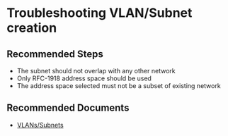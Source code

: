 <properties
    pageTitle="Access Azure VMware Solution by CloudSimple - Portal" 
    description="Describes how to access VMware Solution by CloudSimple portal from Azure portal"
    ms.service="azure-vmware-cloudsimple"
    authors="dikamath, sharaths-cs" 
    ms.author="dikamath, b-shsury, v-rabmah"
    displayOrder=""
    selfHelpType="generic"
    supportTopicIds="32637627"
    resourceTags=""
    productPesIds="16733"
    cloudEnvironments="public" 
    articleId="a645871b-56f2-49c1-ba7f-f9ad4324c360"    
	ownershipId="Compute_VirtualMachines_Content"
/>

# Troubleshooting VLAN/Subnet creation 

## **Recommended Steps**

* The subnet should not overlap with any other network
* Only RFC-1918 address space should be used
* The address space selected must not be a subset of existing network


## **Recommended Documents**

* [VLANs/Subnets](https://docs.microsoft.com/azure/vmware-cloudsimple/create-vlan-subnet)<br>
